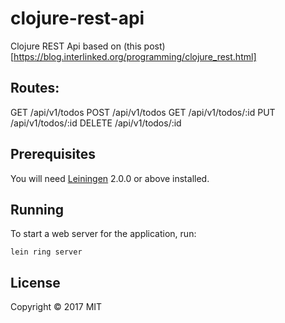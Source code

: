 # clojure-rest-api

Clojure REST Api based on (this post)[https://blog.interlinked.org/programming/clojure_rest.html]

## Routes:
GET /api/v1/todos
POST /api/v1/todos
GET /api/v1/todos/:id
PUT /api/v1/todos/:id
DELETE /api/v1/todos/:id

## Prerequisites

You will need [Leiningen][] 2.0.0 or above installed.

[leiningen]: https://github.com/technomancy/leiningen

## Running

To start a web server for the application, run:

    lein ring server

## License

Copyright © 2017 MIT
